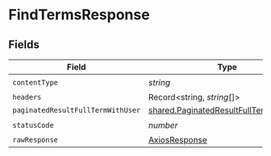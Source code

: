 # FindTermsResponse


## Fields

| Field                                                                                            | Type                                                                                             | Required                                                                                         | Description                                                                                      |
| ------------------------------------------------------------------------------------------------ | ------------------------------------------------------------------------------------------------ | ------------------------------------------------------------------------------------------------ | ------------------------------------------------------------------------------------------------ |
| `contentType`                                                                                    | *string*                                                                                         | :heavy_check_mark:                                                                               | N/A                                                                                              |
| `headers`                                                                                        | Record<string, *string*[]>                                                                       | :heavy_minus_sign:                                                                               | N/A                                                                                              |
| `paginatedResultFullTermWithUser`                                                                | [shared.PaginatedResultFullTermWithUser](../../models/shared/paginatedresultfulltermwithuser.md) | :heavy_minus_sign:                                                                               | N/A                                                                                              |
| `statusCode`                                                                                     | *number*                                                                                         | :heavy_check_mark:                                                                               | N/A                                                                                              |
| `rawResponse`                                                                                    | [AxiosResponse](https://axios-http.com/docs/res_schema)                                          | :heavy_minus_sign:                                                                               | N/A                                                                                              |